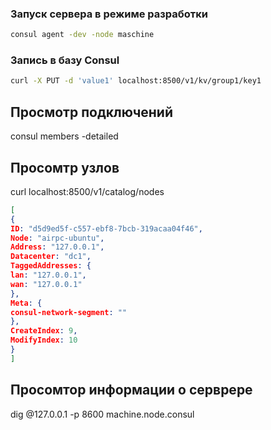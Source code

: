 ### Запуск сервера в режиме разработки   

```bash
consul agent -dev -node maschine
```

### Запись в базу Consul

```bash
curl -X PUT -d 'value1' localhost:8500/v1/kv/group1/key1
```

## Просмотр подключений
consul members -detailed

## Просомтр узлов
curl localhost:8500/v1/catalog/nodes

```json
[
{
ID: "d5d9ed5f-c557-ebf8-7bcb-319acaa04f46",
Node: "airpc-ubuntu",
Address: "127.0.0.1",
Datacenter: "dc1",
TaggedAddresses: {
lan: "127.0.0.1",
wan: "127.0.0.1"
},
Meta: {
consul-network-segment: ""
},
CreateIndex: 9,
ModifyIndex: 10
}
]
```
 ## Просомтор информации о серврере
 dig @127.0.0.1 -p 8600 machine.node.consul
 
 
